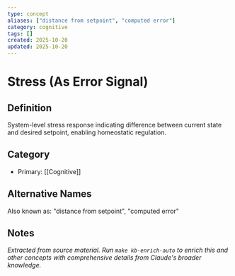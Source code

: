 ```yaml
---
type: concept
aliases: ["distance from setpoint", "computed error"]
category: cognitive
tags: []
created: 2025-10-20
updated: 2025-10-20
---
```


# Stress (As Error Signal)

## Definition

System-level stress response indicating difference between current state and desired setpoint, enabling homeostatic regulation.

## Category

- Primary: [[Cognitive]]

## Alternative Names

Also known as: "distance from setpoint", "computed error"

## Notes

*Extracted from source material. Run `make kb-enrich-auto` to enrich this and other concepts with comprehensive details from Claude's broader knowledge.*

